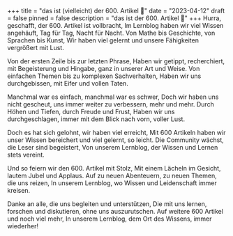 +++
title = "das ist (vielleicht) der 600. Artikel 🎉"
date = "2023-04-12"
draft = false
pinned = false
description = "das ist der 600. Artikel 🎉"
+++
Hurra, geschafft, der 600. Artikel ist vollbracht, Im Lernblog haben wir viel Wissen angehäuft, Tag für Tag, Nacht für Nacht. Von Mathe bis Geschichte, von Sprachen bis Kunst, Wir haben viel gelernt und unsere Fähigkeiten vergrößert mit Lust.

Von der ersten Zeile bis zur letzten Phrase, Haben wir getippt, recherchiert, mit Begeisterung und Hingabe, ganz in unserer Art und Weise. Von einfachen Themen bis zu komplexen Sachverhalten, Haben wir uns durchgebissen, mit Eifer und vollen Taten.

Manchmal war es einfach, manchmal war es schwer, Doch wir haben uns nicht gescheut, uns immer weiter zu verbessern, mehr und mehr. Durch Höhen und Tiefen, durch Freude und Frust, Haben wir uns durchgeschlagen, immer mit dem Blick nach vorn, voller Lust.

Doch es hat sich gelohnt, wir haben viel erreicht, Mit 600 Artikeln haben wir unser Wissen bereichert und viel gelernt, so leicht. Die Community wächst, die Leser sind begeistert, Von unserem Lernblog, der Wissen und Lernen stets vereint.

Und so feiern wir den 600. Artikel mit Stolz, Mit einem Lächeln im Gesicht, lautem Jubel und Applaus. Auf zu neuen Abenteuern, zu neuen Themen, die uns reizen, In unserem Lernblog, wo Wissen und Leidenschaft immer kreisen.

Danke an alle, die uns begleiten und unterstützen, Die mit uns lernen, forschen und diskutieren, ohne uns auszurutschen. Auf weitere 600 Artikel und noch viel mehr, In unserem Lernblog, dem Ort des Wissens, immer wiederher!
